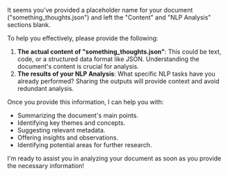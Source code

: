 
It seems you've provided a placeholder name for your document ("something_thoughts.json") and left the "Content" and "NLP Analysis" sections blank.  

To help you effectively, please provide the following:

1. **The actual content of "something_thoughts.json"**: This could be text, code, or a structured data format like JSON.  Understanding the document's content is crucial for analysis.
2. **The results of your NLP Analysis**:  What specific NLP tasks have you already performed?  Sharing the outputs will provide context and avoid redundant analysis. 

Once you provide this information, I can help you with:

* Summarizing the document's main points.
* Identifying key themes and concepts.
* Suggesting relevant metadata.
* Offering insights and observations.
* Identifying potential areas for further research. 

I'm ready to assist you in analyzing your document as soon as you provide the necessary information! 

